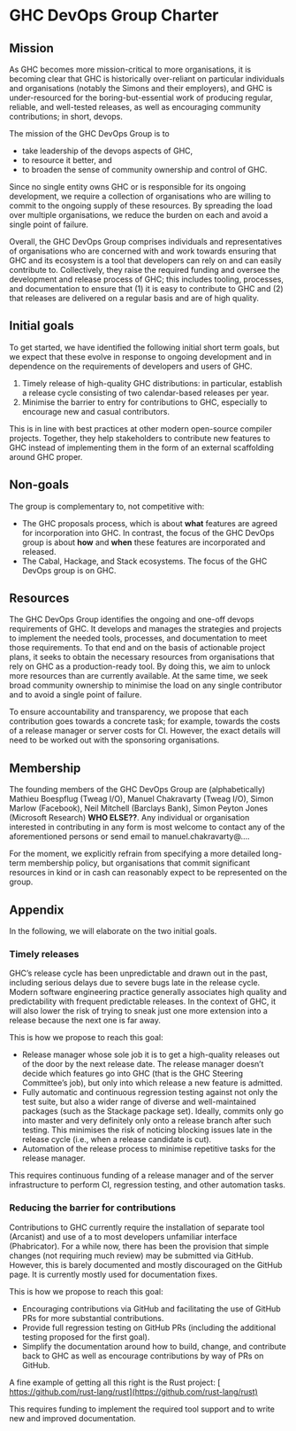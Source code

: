 # GHC DevOps Group Charter


## Mission



As GHC becomes more mission-critical to more organisations, it is becoming clear that
GHC is historically over-reliant on particular individuals and organisations (notably the Simons and their employers), and GHC is under-resourced for the boring-but-essential work of producing regular, reliable, and well-tested releases, as well as encouraging community contributions; in short, devops.



The mission of the GHC DevOps Group is to 


- take leadership of the devops aspects of GHC, 
- to resource it better, and 
- to broaden the sense of community ownership and control of GHC.


Since no single entity owns GHC or is responsible for its ongoing development, we require a collection of organisations who are willing to commit to the ongoing supply of these resources. By spreading the load over multiple organisations, we reduce the burden on each and avoid a single point of failure.



Overall, the GHC DevOps Group comprises individuals and representatives of organisations who are concerned with and work towards ensuring that GHC and its ecosystem is a tool that developers can rely on and can easily contribute to. Collectively, they raise the required funding and oversee the development and release process of GHC; this includes tooling, processes, and documentation to ensure that (1) it is easy to contribute to GHC and (2) that releases are delivered on a regular basis and are of high quality.


## Initial goals



To get started, we have identified the following initial short term goals, but we expect that these evolve in response to ongoing development and in dependence on the requirements of developers and users of GHC.


1. Timely release of high-quality GHC distributions: in particular, establish a release cycle consisting of two calendar-based releases per year.
1. Minimise the barrier to entry for contributions to GHC, especially to encourage new and casual contributors.


This is in line with best practices at other modern open-source compiler projects. Together, they help stakeholders to contribute new features to GHC instead of implementing them in the form of an external scaffolding around GHC proper.


## Non-goals



The group is complementary to, not competitive with:


- The GHC proposals process, which is about **what** features are agreed for incorporation into GHC. In contrast, the focus of the GHC DevOps group is about **how** and **when** these features are incorporated and released.
- The Cabal, Hackage, and Stack ecosystems.  The focus of the GHC DevOps group is on GHC.

## Resources



The GHC DevOps Group identifies the ongoing and one-off devops requirements of GHC. It develops and manages the strategies and projects to implement the needed tools, processes, and documentation to meet those requirements. To that end and on the basis of actionable project plans, it seeks to obtain the necessary resources from organisations that rely on GHC as a production-ready tool. By doing this, we aim to unlock more resources than are currently available. At the same time, we seek broad community ownership to minimise the load on any single contributor and to avoid a single point of failure.



To ensure accountability and transparency, we propose that each contribution goes towards a concrete task; for example, towards the costs of a release manager or server costs for CI. However, the exact details will need to be worked out with the sponsoring organisations.


## Membership



The founding members of the GHC DevOps Group are (alphabetically) Mathieu Boespflug (Tweag I/O), Manuel Chakravarty (Tweag I/O), Simon Marlow (Facebook), Neil Mitchell (Barclays Bank), Simon Peyton Jones (Microsoft Research) **WHO ELSE??**. Any individual or organisation interested in contributing in any form is most welcome to contact any of the aforementioned persons or send email to manuel.chakravarty@….



For the moment, we explicitly refrain from specifying a more detailed long-term membership policy, but organisations that commit significant resources in kind or in cash can reasonably expect to be represented on the group.


## Appendix



In the following, we will elaborate on the two initial goals.


### Timely releases



GHC’s release cycle has been unpredictable and drawn out in the past, including serious delays due to severe bugs late in the release cycle. Modern software engineering practice generally associates high quality and predictability with frequent predictable releases. In the context of GHC, it will also lower the risk of trying to sneak just one more extension into a release because the next one is far away.



This is how we propose to reach this goal:


- Release manager whose sole job it is to get a high-quality releases out of the door by the next release date. The release manager doesn’t decide which features go into GHC (that is the GHC Steering Committee’s job), but only into which release a new feature is admitted.
- Fully automatic and continuous regression testing against not only the test suite, but also a wider range of diverse and well-maintained packages (such as the Stackage package set). Ideally, commits only go into master and very definitely only onto a release branch after such testing. This minimises the risk of noticing blocking issues late in the release cycle (i.e., when a release candidate is cut).
- Automation of the release process to minimise repetitive tasks for the release manager.


This requires continuous funding of a release manager and of the server infrastructure to perform CI, regression testing, and other automation tasks.


### Reducing the barrier for contributions



Contributions to GHC currently require the installation of separate tool (Arcanist) and use of a to most developers unfamiliar interface (Phabricator). For a while now, there has been the provision that simple changes (not requiring much review) may be submitted via GitHub. However, this is barely documented and mostly discouraged on the GitHub page. It is currently mostly used for documentation fixes.



This is how we propose to reach this goal:


- Encouraging contributions via GitHub and facilitating the use of GitHub PRs for more substantial contributions.
- Provide full regression testing on GitHub PRs (including the additional testing proposed for the first goal).
- Simplify the documentation around how to build, change, and contribute back to GHC as well as encourage contributions by way of PRs on GitHub.


A fine example of getting all this right is the Rust project: [
https://github.com/rust-lang/rust](https://github.com/rust-lang/rust)



This requires funding to implement the required tool support and to write new and improved documentation.


